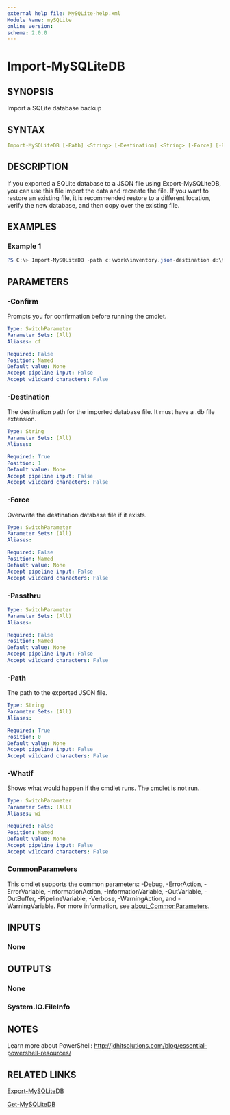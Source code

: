 ```yaml
---
external help file: MySQLite-help.xml
Module Name: mySQLite
online version:
schema: 2.0.0
---
```


# Import-MySQLiteDB

## SYNOPSIS

Import a SQLite database backup

## SYNTAX

```yaml
Import-MySQLiteDB [-Path] <String> [-Destination] <String> [-Force] [-Passthru] [-WhatIf] [-Confirm] [<CommonParameters>]
```

## DESCRIPTION

If you exported a SQLite database to a JSON file using Export-MySQLiteDB, you can use this file import the data and recreate the file. If you want to restore an existing file, it is recommended restore to a different location, verify the new database, and then copy over the existing file.

## EXAMPLES

### Example 1

```powershell
PS C:\> Import-MySQLiteDB -path c:\work\inventory.json-destination d:\temp\inventory.db.
```


## PARAMETERS

### -Confirm

Prompts you for confirmation before running the cmdlet.

```yaml
Type: SwitchParameter
Parameter Sets: (All)
Aliases: cf

Required: False
Position: Named
Default value: None
Accept pipeline input: False
Accept wildcard characters: False
```

### -Destination

The destination path for the imported database file. It must have a .db file extension.

```yaml
Type: String
Parameter Sets: (All)
Aliases:

Required: True
Position: 1
Default value: None
Accept pipeline input: False
Accept wildcard characters: False
```

### -Force

Overwrite the destination database file if it exists.

```yaml
Type: SwitchParameter
Parameter Sets: (All)
Aliases:

Required: False
Position: Named
Default value: None
Accept pipeline input: False
Accept wildcard characters: False
```

### -Passthru

```yaml
Type: SwitchParameter
Parameter Sets: (All)
Aliases:

Required: False
Position: Named
Default value: None
Accept pipeline input: False
Accept wildcard characters: False
```

### -Path

The path to the exported JSON file.

```yaml
Type: String
Parameter Sets: (All)
Aliases:

Required: True
Position: 0
Default value: None
Accept pipeline input: False
Accept wildcard characters: False
```

### -WhatIf

Shows what would happen if the cmdlet runs.
The cmdlet is not run.

```yaml
Type: SwitchParameter
Parameter Sets: (All)
Aliases: wi

Required: False
Position: Named
Default value: None
Accept pipeline input: False
Accept wildcard characters: False
```

### CommonParameters

This cmdlet supports the common parameters: -Debug, -ErrorAction, -ErrorVariable, -InformationAction, -InformationVariable, -OutVariable, -OutBuffer, -PipelineVariable, -Verbose, -WarningAction, and -WarningVariable. For more information, see [about_CommonParameters](http://go.microsoft.com/fwlink/?LinkID=113216).

## INPUTS

### None

## OUTPUTS

### None

### System.IO.FileInfo

## NOTES

Learn more about PowerShell: http://jdhitsolutions.com/blog/essential-powershell-resources/

## RELATED LINKS

[Export-MySQLiteDB](Export-MySQLiteDB.md)

[Get-MySQLiteDB](Get-MySQLiteDB.md)
